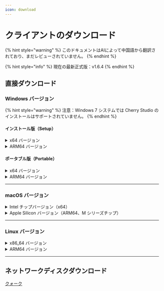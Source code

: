 ```yaml
---
icon: download
---
```

# クライアントのダウンロード


{% hint style="warning" %}
このドキュメントはAIによって中国語から翻訳されており、まだレビューされていません。
{% endhint %}




{% hint style="info" %}
現在の最新正式版：v1.6.4
{% endhint %}

## 直接ダウンロード

### Windows バージョン

{% hint style="warning" %}
注意：Windows 7 システムでは Cherry Studio のインストールはサポートされていません。
{% endhint %}

#### インストール版（Setup）

<details>

<summary>x64 バージョン</summary>

主回線：

【[Cherry Studio 公式サイト](https://cherry-ai.com/download)】 【[GitHub](https://github.com/CherryHQ/cherry-studio/releases/download/v1.6.0-rc.2/Cherry-Studio-1.6.4-rc.2-x64-setup.exe)】

後備回線：

【[回線1](https://download-cf.ocoolai.com/https://github.com/CherryHQ/cherry-studio/releases/download/v1.6.0-rc.2/Cherry-Studio-1.6.4-rc.2-x64-setup.exe)】 【[回線2](https://download.ocoolai.com/https://github.com/CherryHQ/cherry-studio/releases/download/v1.6.0-rc.2/Cherry-Studio-1.6.4-rc.2-x64-setup.exe)】 【[回線3](https://download.ocoolai.online/https://github.com/CherryHQ/cherry-studio/releases/download/v1.6.0-rc.2/Cherry-Studio-1.6.4-rc.2-x64-setup.exe)】

</details>

<details>

<summary>ARM64 バージョン</summary>

主回線：

【[Cherry Studio 公式サイト](https://cherry-ai.com/download)】 【[GitHub](https://github.com/CherryHQ/cherry-studio/releases/download/v1.6.0-rc.2/Cherry-Studio-1.6.4-rc.2-arm64-setup.exe)】

後備回線：

【[回線1](https://download-cf.ocoolai.com/https://github.com/CherryHQ/cherry-studio/releases/download/v1.6.0-rc.2/Cherry-Studio-1.6.4-rc.2-arm64-setup.exe)】 【[回線2](https://download.ocoolai.com/https://github.com/CherryHQ/cherry-studio/releases/download/v1.6.0-rc.2/Cherry-Studio-1.6.4-rc.2-arm64-setup.exe)】 【[回線3](https://download.ocoolai.online/https://github.com/CherryHQ/cherry-studio/releases/download/v1.6.0-rc.2/Cherry-Studio-1.6.4-rc.2-arm64-setup.exe)】

</details>

#### ポータブル版（Portable）

<details>

<summary>x64 バージョン</summary>

主回線：

【[Cherry Studio 公式サイト](https://cherry-ai.com/download)】 【[GitHub](https://github.com/CherryHQ/cherry-studio/releases/download/v1.6.0-rc.2/Cherry-Studio-1.6.4-rc.2-x64-portable.exe)】

後備回線：

【[回線1](https://download-cf.ocoolai.com/https://github.com/CherryHQ/cherry-studio/releases/download/v1.6.0-rc.2/Cherry-Studio-1.6.4-rc.2-x64-portable.exe)】 【[回線2](https://download.ocoolai.com/https://github.com/CherryHQ/cherry-studio/releases/download/v1.6.0-rc.2/Cherry-Studio-1.6.4-rc.2-x64-portable.exe)】 【[回線3](https://download.ocoolai.online/https://github.com/CherryHQ/cherry-studio/releases/download/v1.6.0-rc.2/Cherry-Studio-1.6.4-rc.2-x64-portable.exe)】

</details>

<details>

<summary>ARM64 バージョン</summary>

主回線：

【[Cherry Studio 公式サイト](https://cherry-ai.com/download)】 【[GitHub](https://github.com/CherryHQ/cherry-studio/releases/download/v1.6.0-rc.2/Cherry-Studio-1.6.4-rc.2-arm64-portable.exe)】

後備回線：

【[回線1](https://download-cf.ocoolai.com/https://github.com/CherryHQ/cherry-studio/releases/download/v1.6.0-rc.2/Cherry-Studio-1.6.4-rc.2-arm64-portable.exe)】 【[回線2](https://download.ocoolai.com/https://github.com/CherryHQ/cherry-studio/releases/download/v1.6.0-rc.2/Cherry-Studio-1.6.4-rc.2-arm64-portable.exe)】 【[回線3](https://download.ocoolai.online/https://github.com/CherryHQ/cherry-studio/releases/download/v1.6.0-rc.2/Cherry-Studio-1.6.4-rc.2-arm64-portable.exe)】

</details>

***

### macOS バージョン

<details>

<summary>Intel チップバージョン（x64）</summary>

主回線：

【[Cherry Studio 公式サイト](https://cherry-ai.com/download)】 【[GitHub](https://github.com/CherryHQ/cherry-studio/releases/download/v1.6.0-rc.2/Cherry-Studio-1.6.4-rc.2-x64.dmg)】

後備回線：

【[回線1](https://download-cf.ocoolai.com/https://github.com/CherryHQ/cherry-studio/releases/download/v1.6.0-rc.2/Cherry-Studio-1.6.4-rc.2.dmg)】 【[回線2](https://download.ocoolai.com/https://github.com/CherryHQ/cherry-studio/releases/download/v1.6.0-rc.2/Cherry-Studio-1.6.4-rc.2-x64.dmg)】 【[回線3](https://download.ocoolai.online/https://github.com/CherryHQ/cherry-studio/releases/download/v1.6.0-rc.2/Cherry-Studio-1.6.4-rc.2-x64.dmg)】

</details>

<details>

<summary>Apple Silicon バージョン（ARM64、M シリーズチップ）</summary>

主回線：

【[Cherry Studio 公式サイト](https://cherry-ai.com/download)】 【[GitHub](https://github.com/CherryHQ/cherry-studio/releases/download/v1.6.0-rc.2/Cherry-Studio-1.6.4-rc.2-arm64.dmg)】

後備回線：

【[回線1](https://download-cf.ocoolai.com/https://github.com/CherryHQ/cherry-studio/releases/download/v1.6.0-rc.2/Cherry-Studio-1.6.4-rc.2-arm64.dmg)】 【[回線2](https://download.ocoolai.com/https://github.com/CherryHQ/cherry-studio/releases/download/v1.6.0-rc.2/Cherry-Studio-1.6.4-rc.2-arm64.dmg)】 【[回線3](https://download.ocoolai.online/https://github.com/CherryHQ/cherry-studio/releases/download/v1.6.0-rc.2/Cherry-Studio-1.6.4-rc.2-arm64.dmg)】

</details>

***

### Linux バージョン

<details>

<summary>x86_64 バージョン</summary>

主回線：

【[Cherry Studio 公式サイト](https://cherry-ai.com/download)】 【[GitHub](https://github.com/CherryHQ/cherry-studio/releases/download/v1.6.0-rc.2/Cherry-Studio-1.6.4-rc.2-x86_64.AppImage)】

後備回線：

【[回線1](https://download-cf.ocoolai.com/https://github.com/CherryHQ/cherry-studio/releases/download/v1.6.0-rc.2/Cherry-Studio-1.6.4-rc.2-x86_64.AppImage)】 【[回線2](https://download.ocoolai.com/https://github.com/CherryHQ/cherry-studio/releases/download/v1.6.0-rc.2/Cherry-Studio-1.6.4-rc.2-x86_64.AppImage)】 【[回線3](https://download.ocoolai.online/https://github.com/CherryHQ/cherry-studio/releases/download/v1.6.0-rc.2/Cherry-Studio-1.6.4-rc.2-x86_64.AppImage)】

</details>

<details>

<summary>ARM64 バージョン</summary>

主回線：

【[Cherry Studio 公式サイト](https://cherry-ai.com/download)】 【[GitHub](https://github.com/CherryHQ/cherry-studio/releases/download/v1.6.0-rc.2/Cherry-Studio-1.6.4-rc.2-arm64.AppImage)】

後備回線：

【[回線1](https://download-cf.ocoolai.com/https://github.com/CherryHQ/cherry-studio/releases/download/v1.6.0-rc.2/Cherry-Studio-1.6.4-rc.2-arm64.AppImage)】 【[回線2](https://download.ocoolai.com/https://github.com/CherryHQ/cherry-studio/releases/download/v1.6.0-rc.2/Cherry-Studio-1.6.4-rc.2-arm64.AppImage)】 【[回線3](https://download.ocoolai.online/https://github.com/CherryHQ/cherry-studio/releases/download/v1.6.0-rc.2/Cherry-Studio-1.6.4-rc.2-arm64-AppImage)】

</details>

***

## ネットワークディスクダウンロード

[クォーク](https://pan.quark.cn/s/4044324d0ecd#/list/share)